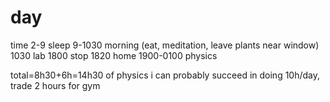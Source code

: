 # day

time
2-9 sleep
9-1030 morning (eat, meditation, leave plants near window)
1030 lab
1800 stop
1820 home
1900-0100 physics

total=8h30+6h=14h30 of physics
i can probably succeed in doing 10h/day, trade 2 hours for gym
